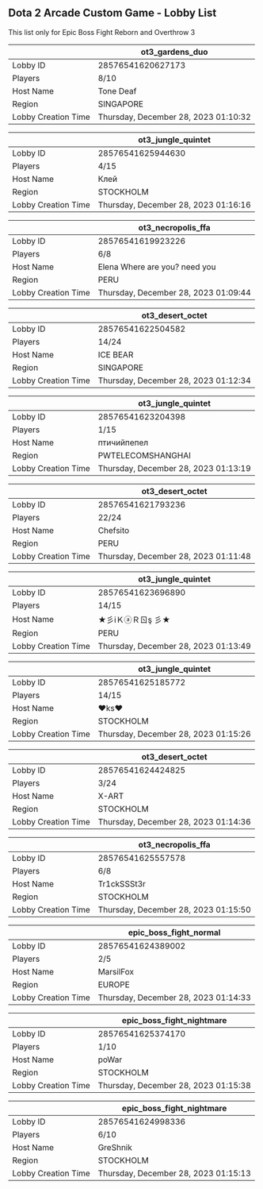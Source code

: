 ## Dota 2 Arcade Custom Game - Lobby List

This list only for Epic Boss Fight Reborn and Overthrow 3

|  | ot3_gardens_duo |
| ------ | ------ |
| Lobby ID | 28576541620627173 |
| Players | 8/10 |
| Host Name | Tone Deaf |
| Region | SINGAPORE |
| Lobby Creation Time | Thursday, December 28, 2023 01:10:32 |


|  | ot3_jungle_quintet |
| ------ | ------ |
| Lobby ID | 28576541625944630 |
| Players | 4/15 |
| Host Name | Клей |
| Region | STOCKHOLM |
| Lobby Creation Time | Thursday, December 28, 2023 01:16:16 |


|  | ot3_necropolis_ffa |
| ------ | ------ |
| Lobby ID | 28576541619923226 |
| Players | 6/8 |
| Host Name | Elena Where are you? need you |
| Region | PERU |
| Lobby Creation Time | Thursday, December 28, 2023 01:09:44 |


|  | ot3_desert_octet |
| ------ | ------ |
| Lobby ID | 28576541622504582 |
| Players | 14/24 |
| Host Name | ICE BEAR |
| Region | SINGAPORE |
| Lobby Creation Time | Thursday, December 28, 2023 01:12:34 |


|  | ot3_jungle_quintet |
| ------ | ------ |
| Lobby ID | 28576541623204398 |
| Players | 1/15 |
| Host Name | птичийпепел |
| Region | PWTELECOMSHANGHAI |
| Lobby Creation Time | Thursday, December 28, 2023 01:13:19 |


|  | ot3_desert_octet |
| ------ | ------ |
| Lobby ID | 28576541621793236 |
| Players | 22/24 |
| Host Name | Chefsito |
| Region | PERU |
| Lobby Creation Time | Thursday, December 28, 2023 01:11:48 |


|  | ot3_jungle_quintet |
| ------ | ------ |
| Lobby ID | 28576541623696890 |
| Players | 14/15 |
| Host Name | ★彡iＫⓐＲㄖş 彡★ |
| Region | PERU |
| Lobby Creation Time | Thursday, December 28, 2023 01:13:49 |


|  | ot3_jungle_quintet |
| ------ | ------ |
| Lobby ID | 28576541625185772 |
| Players | 14/15 |
| Host Name | ♥ks♥ |
| Region | STOCKHOLM |
| Lobby Creation Time | Thursday, December 28, 2023 01:15:26 |


|  | ot3_desert_octet |
| ------ | ------ |
| Lobby ID | 28576541624424825 |
| Players | 3/24 |
| Host Name | X-ART |
| Region | STOCKHOLM |
| Lobby Creation Time | Thursday, December 28, 2023 01:14:36 |


|  | ot3_necropolis_ffa |
| ------ | ------ |
| Lobby ID | 28576541625557578 |
| Players | 6/8 |
| Host Name | Tr1ckSSSt3r |
| Region | STOCKHOLM |
| Lobby Creation Time | Thursday, December 28, 2023 01:15:50 |


|  | epic_boss_fight_normal |
| ------ | ------ |
| Lobby ID | 28576541624389002 |
| Players | 2/5 |
| Host Name | MarsilFox |
| Region | EUROPE |
| Lobby Creation Time | Thursday, December 28, 2023 01:14:33 |


|  | epic_boss_fight_nightmare |
| ------ | ------ |
| Lobby ID | 28576541625374170 |
| Players | 1/10 |
| Host Name | poWar |
| Region | STOCKHOLM |
| Lobby Creation Time | Thursday, December 28, 2023 01:15:38 |


|  | epic_boss_fight_nightmare |
| ------ | ------ |
| Lobby ID | 28576541624998336 |
| Players | 6/10 |
| Host Name | GreShnik |
| Region | STOCKHOLM |
| Lobby Creation Time | Thursday, December 28, 2023 01:15:13 |


